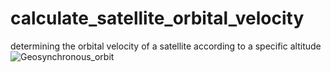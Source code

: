 # calculate_satellite_orbital_velocity
determining the  orbital velocity of a satellite according to a  specific altitude 
![Geosynchronous_orbit](https://github.com/NohaFathy/calculate_satellite_orbital_velocity/assets/112027310/ea7ab206-bc86-4715-89cf-9a78bc69e470)

